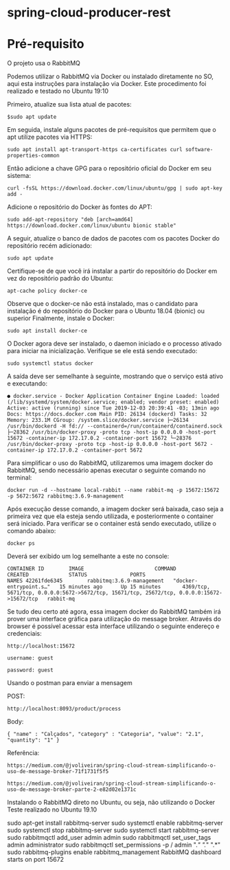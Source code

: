 # spring-cloud-producer-rest

# Pré-requisito

O projeto usa o RabbitMQ

Podemos utilizar o RabbitMQ via Docker ou instalado diretamente no SO, aqui esta instruções para instalação via Docker.
Este procedimento foi realizado e testado no Ubuntu 19:10

Primeiro, atualize sua lista atual de pacotes:

`$sudo apt update`

Em seguida, instale alguns pacotes de pré-requisitos que permitem que o apt utilize pacotes via HTTPS:

`sudo apt install apt-transport-https ca-certificates curl software-properties-common`

Então adicione a chave GPG para o repositório oficial do Docker em seu sistema:

`curl -fsSL https://download.docker.com/linux/ubuntu/gpg | sudo apt-key add -`

Adicione o repositório do Docker às fontes do APT:

`sudo add-apt-repository "deb [arch=amd64] https://download.docker.com/linux/ubuntu bionic stable"`

A seguir, atualize o banco de dados de pacotes com os pacotes Docker do repositório recém adicionado:

`sudo apt update`

Certifique-se de que você irá instalar a partir do repositório do Docker em vez do repositório padrão do Ubuntu:

`apt-cache policy docker-ce`

Observe que o docker-ce não está instalado, mas o candidato para instalação é do repositório do Docker para o Ubuntu 18.04 (bionic) ou superior
Finalmente, instale o Docker:

`sudo apt install docker-ce`

O Docker agora deve ser instalado, o daemon iniciado e o processo ativado para iniciar na inicialização.
Verifique se ele está sendo executado:

`sudo systemctl status docker`

A saída deve ser semelhante à seguinte, mostrando que o serviço está ativo e executando:

`● docker.service - Docker Application Container Engine
    Loaded: loaded (/lib/systemd/system/docker.service; enabled; vendor preset: enabled)
    Active: active (running) since Tue 2019-12-03 20:39:41 -03; 13min ago
      Docs: https://docs.docker.com
  Main PID: 26134 (dockerd)
     Tasks: 32
    Memory: 233.1M
    CGroup: /system.slice/docker.service
            ├─26134 /usr/bin/dockerd -H fd:// --containerd=/run/containerd/containerd.sock
            ├─28362 /usr/bin/docker-proxy -proto tcp -host-ip 0.0.0.0 -host-port 15672 -container-ip 172.17.0.2 -container-port 15672
            └─28376 /usr/bin/docker-proxy -proto tcp -host-ip 0.0.0.0 -host-port 5672 -container-ip 172.17.0.2 -container-port 5672`

Para simplificar o uso do RabbitMQ, utilizaremos uma imagem docker do RabbitMQ, sendo necessário apenas executar o seguinte comando no terminal:

`docker run -d --hostname local-rabbit --name rabbit-mq -p 15672:15672 -p 5672:5672 rabbitmq:3.6.9-management`

Após execução desse comando, a imagem docker será baixada, caso seja a primeira vez que ela esteja sendo utilizada, e posteriormente o container será iniciado. Para verificar se o container está sendo executado, utilize o comando abaixo:

`docker ps`

Deverá ser exibido um log semelhante a este no console:

`CONTAINER ID        IMAGE                       COMMAND                  CREATED             STATUS              PORTS                                                                                        NAMES
42261fde6345        rabbitmq:3.6.9-management   "docker-entrypoint.s…"   15 minutes ago      Up 15 minutes       4369/tcp, 5671/tcp, 0.0.0.0:5672->5672/tcp, 15671/tcp, 25672/tcp, 0.0.0.0:15672->15672/tcp   rabbit-mq`

Se tudo deu certo até agora, essa imagem docker do RabbitMQ também irá prover uma interface gráfica para utilização do message broker. Através do browser é possível acessar esta interface utilizando o seguinte endereço e credenciais:

`http://localhost:15672`

 `username: guest`
  
 `password: guest`
 
 Usando o postman para enviar a mensagem
  
 POST:
 
 `http://localhost:8093/product/process`

 Body:

`{
 	"name" : "Calçados",
 	"category" : "Categoria",
 	"value": "2.1",
 	"quantity": "1"
 }` 
 
 Referência:
 
 `https://medium.com/@jvoliveiran/spring-cloud-stream-simplificando-o-uso-de-message-broker-71f1731f5f5`
  
 `https://medium.com/@jvoliveiran/spring-cloud-stream-simplificando-o-uso-de-message-broker-parte-2-e82d02e1371c`
  
 Instalando o RabbitMQ direto no Ubuntu, ou seja, não utilizando o Docker
 Teste realizado no Ubuntu 19.10
 
 sudo apt-get install rabbitmq-server
 sudo systemctl enable rabbitmq-server
 sudo systemctl stop rabbitmq-server
 sudo systemctl start rabbitmq-server
 sudo rabbitmqctl add_user admin admin 
 sudo rabbitmqctl set_user_tags admin administrator
 sudo rabbitmqctl set_permissions -p / admin ".*" ".*" ".*"
 sudo rabbitmq-plugins enable rabbitmq_management
 RabbitMQ dashboard starts on port 15672
